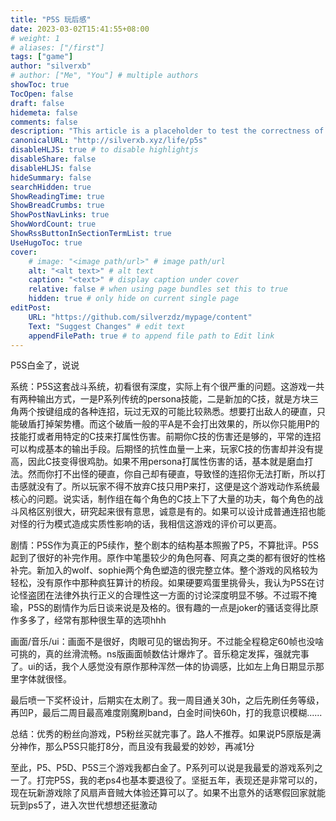 ```yaml
---
title: "P5S 玩后感"
date: 2023-03-02T15:41:55+08:00
# weight: 1
# aliases: ["/first"]
tags: ["game"]
author: "silverxb"
# author: ["Me", "You"] # multiple authors
showToc: true
TocOpen: false
draft: false
hidemeta: false
comments: false
description: "This article is a placeholder to test the correctness of the file structure."
canonicalURL: "http://silverxb.xyz/life/p5s"
disableHLJS: true # to disable highlightjs
disableShare: false
disableHLJS: false
hideSummary: false
searchHidden: true
ShowReadingTime: true
ShowBreadCrumbs: true
ShowPostNavLinks: true
ShowWordCount: true
ShowRssButtonInSectionTermList: true
UseHugoToc: true
cover:
    # image: "<image path/url>" # image path/url
    alt: "<alt text>" # alt text
    caption: "<text>" # display caption under cover
    relative: false # when using page bundles set this to true
    hidden: true # only hide on current single page
editPost:
    URL: "https://github.com/silverzdz/mypage/content"
    Text: "Suggest Changes" # edit text
    appendFilePath: true # to append file path to Edit link
---
```


P5S白金了，说说

系统：P5S这套战斗系统，初看很有深度，实际上有个很严重的问题。这游戏一共有两种输出方式，一是P系列传统的persona技能，二是新加的C技，就是方块三角两个按键组成的各种连招，玩过无双的可能比较熟悉。想要打出敌人的硬直，只能破盾打掉架势槽。而这个破盾一般的平A是不会打出效果的，所以你只能用P的技能打或者用特定的C技来打属性伤害。前期你C技的伤害还是够的，平常的连招可以构成基本的输出手段。后期怪的抗性血量一上来，玩家C技的伤害却并没有提高，因此C技变得很鸡肋。如果不用persona打属性伤害的话，基本就是磨血打法。然而你打不出怪的硬直，你自己却有硬直，导致怪的连招你无法打断，所以打击感就没有了。所以玩家不得不放弃C技只用P来打，这便是这个游戏动作系统最核心的问题。说实话，制作组在每个角色的C技上下了大量的功夫，每个角色的战斗风格区别很大，研究起来很有意思，诚意是有的。如果可以设计成普通连招也能对怪的行为模式造成实质性影响的话，我相信这游戏的评价可以更高。

剧情：P5S作为真正的P5续作，整个剧本的结构基本照搬了P5，不算批评。P5S起到了很好的补完作用。原作中笔墨较少的角色阿春、阿真之类的都有很好的性格补完。新加入的wolf、sophie两个角色塑造的很完整立体。整个游戏的风格较为轻松，没有原作中那种疯狂算计的桥段。如果硬要鸡蛋里挑骨头，我认为P5S在讨论怪盗团在法律外执行正义的合理性这一方面的讨论深度明显不够。不过瑕不掩瑜，P5S的剧情作为后日谈来说是及格的。很有趣的一点是joker的骚话变得比原作多多了，经常有那种很生草的选项hhh

画面/音乐/ui：画面不是很好，肉眼可见的锯齿狗牙。不过能全程稳定60帧也没啥可挑的，真的丝滑流畅。ns版画面帧数估计爆炸了。音乐稳定发挥，强就完事了。ui的话，我个人感觉没有原作那种浑然一体的协调感，比如左上角日期显示那里字体就很怪。

最后喷一下奖杯设计，后期实在太刷了。我一周目通关30h，之后先刷任务等级，再凹P，最后二周目最高难度刚魔刷band，白金时间快60h，打的我意识模糊......

总结：优秀的粉丝向游戏，P5粉丝买就完事了。路人不推荐。如果说P5原版是满分神作，那么P5S只能打8分，而且没有我最爱的妙妙，再减1分

至此，P5、P5D、P5S三个游戏我都白金了。P系列可以说是我最爱的游戏系列之一了。打完P5S，我的老ps4也基本要退役了。坚挺五年，表现还是非常可以的，现在玩新游戏除了风扇声音贼大体验还算可以了。如果不出意外的话寒假回家就能玩到ps5了，进入次世代想想还挺激动

